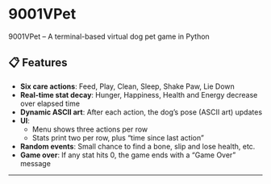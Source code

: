 # 9001VPet
9001VPet – A terminal-based virtual dog pet game in Python

## 📋 Features

- **Six care actions**: Feed, Play, Clean, Sleep, Shake Paw, Lie Down  
- **Real-time stat decay**: Hunger, Happiness, Health and Energy decrease over elapsed time  
- **Dynamic ASCII art**: After each action, the dog’s pose (ASCII art) updates  
- **UI**:  
  - Menu shows three actions per row  
  - Stats print two per row, plus “time since last action”  
- **Random events**: Small chance to find a bone, slip and lose health, etc.  
- **Game over**: If any stat hits 0, the game ends with a “Game Over” message  

---

